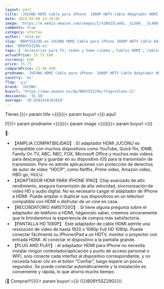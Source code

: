```yaml
---
layout: post
title: 'JUCONU HDMI Cable para iPhone  1080P HDTV Cable Adaptador HDMI  Convertidor de Pantalla de Sincronización para iPhone/i-Pad a HDTV/proyector/monitor 2m  Negro '
date: 2023-03-08 13:19:03
image: 'https://m.media-amazon.com/images/I/41BU2ICa4OL._SL500_._SL400_.jpg'
comments: true
category: ofertas
author: 'tole.es'
slug: 'B09Y5SZ29G-es JUCONU HDMI Cable para iPhone 1080P HDTV Cable Adaptador...'
sku: 'B09Y5SZ29G-es'
tags: [ 'Accesorios para TV, vídeo y home cinema','Cables HDMI','Cables para TV, vídeo y home cinema','Electrónica','TV, vídeo y home cinema','iphone','juconu','🇪🇸', ]
actualPrice: 15.73 EUR
currency: EUR
price: 15.73
comparePrice: 22.99 EUR
prodname: 'JUCONU HDMI Cable para iPhone  1080P HDTV Cable Adaptador HDMI  Convertidor de Pantalla de Sincronización para iPhone/i-Pad a HDTV/proyector/monitor 2m  Negro '
country: 'es'
flag: '🇪🇸'
brand: 'JUCONU'
buyurl: 'https://www.amazon.es/dp/B09Y5SZ29G/?tag=tolees-21'
descuento: '31.58'
average: '20.8281818181818'
---
```


Tienes [{{< param title >}}]({{< param buyurl >}}) aqui!

[![{{< param prodname >}}]({{< param image >}})]({{< param buyurl >}})

🔎:

- 【AMPLIA COMPATIBILIDAD】: El adaptador HDMI JUCONU es compatible con muchos dispositivos como YouTube, Quick flix, IDMB, Family On TV, ABC, NBC, FOX, Microsoft Office y muchos más videos para descargar y guardar en su dispositivo iOS para la transmisión de transmisión. Pero no admite aplicaciones con protección de derechos de autor de video "HDCP", como Netflix, Prime video, Amazon video, HBO go, HULU.
- 【ADAPTADOR HDMI PARA IPHONE IPAD】Chip avanzado de alto rendimiento, asegura transmisión de alta velocidad, sincronización de video HD y audio digital. No es necesario cargar el adaptador de iPhone a HDMI. Puede ampliar o duplicar sus dispositivos en un televisor compatible con HDMI o disfrutar de un cine en casa.
- 【RECORDATORIO AMISTOSO】: Si tiene alguna pregunta sobre el adaptador de teléfono a HDMI, háganoslo saber, creemos sinceramente que le brindaremos la experiencia de compra más satisfactoria.
- 【PANTALLA HD 1080P】 Este adaptador de cable HDMI admite una resolución de video de hasta 1920 x 1080p Full HD 1080p. Puede conectar fácilmente su iPhone/iPad a un HDTV, monitor o proyector con entrada HDMI. Al conectar el dispositivo a la pantalla grande.
- 【PLUG AND PLAY】: el adaptador HDMI para iPhone no necesita instalar ningún controlador/aplicación y punto de acceso personal o WIFI, solo conecte cada interfaz al dispositivo correspondiente, y no necesita hacer clic en el botón "Confiar", luego espere un pocos segundos. Se puede conectar automáticamente y la instalación es conveniente y rápida, lo que ahorra mucho tiempo.

[🛒 Comprar!!!]({{< param buyurl >}})
{{<world>}}B09Y5SZ29G{{</world>}}
